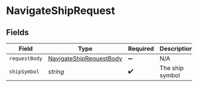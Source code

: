 # NavigateShipRequest


## Fields

| Field                                                                         | Type                                                                          | Required                                                                      | Description                                                                   |
| ----------------------------------------------------------------------------- | ----------------------------------------------------------------------------- | ----------------------------------------------------------------------------- | ----------------------------------------------------------------------------- |
| `requestBody`                                                                 | [NavigateShipRequestBody](../../models/operations/navigateshiprequestbody.md) | :heavy_minus_sign:                                                            | N/A                                                                           |
| `shipSymbol`                                                                  | *string*                                                                      | :heavy_check_mark:                                                            | The ship symbol                                                               |